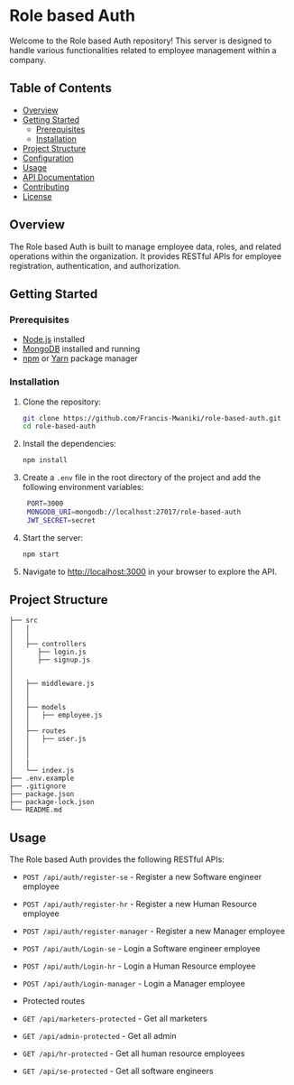 # Role based Auth

Welcome to the Role based Auth repository! This server is designed to handle various functionalities related to employee management within a company.

## Table of Contents

- [Overview](#overview)
- [Getting Started](#getting-started)
  - [Prerequisites](#prerequisites)
  - [Installation](#installation)
- [Project Structure](#project-structure)
- [Configuration](#configuration)
- [Usage](#usage)
- [API Documentation](#api-documentation)
- [Contributing](#contributing)
- [License](#license)

## Overview

The Role based Auth is built to manage employee data, roles, and related operations within the organization. It provides RESTful APIs for employee registration, authentication, and authorization.

## Getting Started

### Prerequisites

- [Node.js](https://nodejs.org/) installed
- [MongoDB](https://www.mongodb.com/) installed and running
- [npm](https://www.npmjs.com/) or [Yarn](https://yarnpkg.com/) package manager

### Installation

1. Clone the repository:

   ```bash
   git clone https://github.com/Francis-Mwaniki/role-based-auth.git
   cd role-based-auth
    ```

2. Install the dependencies:

   ```bash
   npm install
   ```
3. Create a `.env` file in the root directory of the project and add the following environment variables:

   ```bash
    PORT=3000
    MONGODB_URI=mongodb://localhost:27017/role-based-auth
    JWT_SECRET=secret
    ```
4. Start the server:

   ```bash
   npm start
   ```
5. Navigate to [http://localhost:3000](http://localhost:3000) in your browser to explore the API.

## Project Structure

```
├── src
│   |
│   │   
│   ├── controllers
│      ├── login.js
│      ├── signup.js
│     
│   
│   ├── middleware.js
│   │ 
│   │  
│   ├── models
│   │   ├── employee.js
│   │   
│   ├── routes
│   │   ├── user.js
│   │  
│   │  
│   |
│   └── index.js
├── .env.example
├── .gitignore
├── package.json
├── package-lock.json
└── README.md
```


## Usage

The Role based Auth provides the following RESTful APIs:
 
- `POST /api/auth/register-se` - Register a new  Software engineer employee
- `POST /api/auth/register-hr` - Register a new Human Resource employee
- `POST /api/auth/register-manager` - Register a new Manager employee
- `POST /api/auth/Login-se` - Login a Software engineer employee
- `POST /api/auth/Login-hr` - Login a Human Resource employee
- `POST /api/auth/Login-manager` - Login a Manager employee

- Protected routes

- `GET /api/marketers-protected` - Get all marketers
- `GET /api/admin-protected` - Get all admin
- `GET /api/hr-protected` - Get all human resource employees
- `GET /api/se-protected` - Get all software engineers

